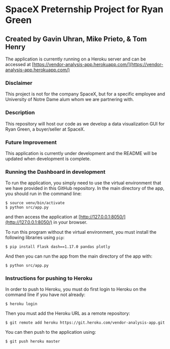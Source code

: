 # SpaceX Preternship Project for Ryan Green
## Created by Gavin Uhran, Mike Prieto, & Tom Henry

The application is currently running on a Heroku server and can be accessed at [https://vendor-analysis-app.herokuapp.com/](https://vendor-analysis-app.herokuapp.com/)

### Disclaimer
This project is not for the company SpaceX, but for a specific employee and University of Notre Dame alum whom we are partnering with.
### Description
This repository will host our code as we develop a data visualization GUI for Ryan Green, a buyer/seller at SpaceX.

### Future Improvement
This application is currently under development and the README will be updated when development is complete.

### Running the Dashboard in development
To run the application, you simply need to use the virtual environment that we have provided in this GitHub repository. In the main directory of the app, you should run in the command line:

    $ source venv/bin/activate
    $ python src/app.py

and then access the application at [http://127.0.0.1:8050/](http://127.0.0.1:8050/) in your browser.

To run this program without the virtual environment, you must install the following libraries using `pip`:

    $ pip install Flask dash==1.17.0 pandas plotly

And then you can run the app from the main directory of the app with:

    $ python src/app.py

### Instructions for pushing to Heroku
In order to push to Heroku, you must do first login to Heroku on the command line if you have not already:

    $ heroku login

Then you must add the Heroku URL as a remote repository:

    $ git remote add heroku https://git.heroku.com/vendor-analysis-app.git

You can then push to the application using:

    $ git push heroku master
